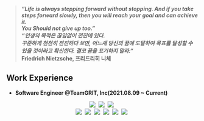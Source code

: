 > ***“Life is always stepping forward without stopping. And if you take steps forward slowly, then you will reach your goal and can achieve it.  
> You Should not give up too.”  
> “인생의 목적은 끊임없이 전진에 있다.  
> 꾸준하게 천천히 전진하다 보면, 어느새 당신의 꿈에 도달하여 목표를 달성할 수 있을 것이라고 확신한다. 결코 꿈을 포기하지 말라.”***  
> **Friedrich Nietzsche, 프리드리히 니체**

## Work Experience
- **Software Engineer @TeamGRIT, Inc(2021.08.09 ~ Current)**

<p align = "center">
  <img src="https://img.shields.io/badge/Go-00ADD8?style=flat-square&logo=Go&logoColor=white"/></a>&nbsp 
  <img src="https://img.shields.io/badge/Vue.js-4FC08D?style=flat-square&logo=Vue.js&logoColor=white"/></a>&nbsp   
  <img src="https://img.shields.io/badge/CSS3-1572B6?style=flat-square&logo=css3&logoColor=white"/></a>&nbsp   
  <br>
  <img src="https://img.shields.io/badge/MySQL-4479A1?style=flat-square&logo=MySQL&logoColor=white"/></a>&nbsp 
  <img src="https://img.shields.io/badge/SQLite-003B57?style=flat-square&logo=sqlite&logoColor=white"/></a>&nbsp  
  <img src="https://img.shields.io/badge/AWS EC2-FF8C00?style=flat-square&logo=amazon ec2&logoColor=white"/></a>&nbsp 
  <img src="https://img.shields.io/badge/AWS S3-569A31?style=flat-square&logo=amazon s3&logoColor=white"/></a>&nbsp   
  <img src="https://img.shields.io/badge/GitHub Actions-2088FF?style=flat-square&logo=github actions&logoColor=white"/></a>&nbsp  
  <img src="https://img.shields.io/badge/Docker-2496ED?style=flat-square&logo=docker&logoColor=white"/></a>&nbsp  
</p>
